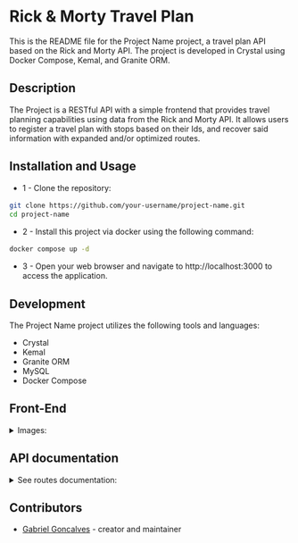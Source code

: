 # Rick & Morty Travel Plan

This is the README file for the Project Name project, a travel plan API based on the Rick and Morty API. The project is developed in Crystal using Docker Compose, Kemal, and Granite ORM.

## Description

The Project is a RESTful API with a simple frontend that provides travel planning capabilities using data from the Rick and Morty API. It allows users to register a travel plan with stops based on their Ids, and recover said information with expanded and/or optimized routes.

## Installation and Usage
- 1 - Clone the repository:
```sh
git clone https://github.com/your-username/project-name.git
cd project-name
```
- 2 - Install this project via docker using the following command:
```sh
docker compose up -d
```

- 3 - Open your web browser and navigate to http://localhost:3000 to access the application.


## Development

The Project Name project utilizes the following tools and languages:

- Crystal
- Kemal
- Granite ORM
- MySQL
- Docker Compose

## Front-End
<details>
<summary> Images:
</summary>

- HomePage
![HomePage](./images/frontend_homepage.png)
</details>

## API documentation
<details>
<summary> See routes documentation:
</summary>
<hr>

`GET /travel_plans`: Retrieves a list of planned travels.
<details>
<summary> Response
</summary>

- status 200 - Ok

```sh
[
  {
    "id": 1,
    "travel_stops": [1, 2, 3]
  },
  {
    "id": 2,
    "travel_stops": [4, 5, 6]
  },
  ...
]
```
</details>
<hr>

`GET /travel_plans/:id`: Retrieves one planned travel based on it's Id.
<details>
<summary> Response
</summary>

- status 200 - Ok

```sh
  {
    "id": 1,
    "travel_stops": [1, 2, 3]
  }

```
</details>
<hr>

`POST /travel_plans`:  Creates a new travel plan.
<details>
<summary> Requisition
</summary>

```sh
  {
    "travel_stops": [7, 8]
  }

```
</details>
<details>
<summary> Response
</summary>

- status 201 - Created

```sh
  {
    "id": 3,
    "travel_stops": [7, 8]
  }

```
</details>
<hr>

`PUT /travel_plans/:id`:  Updates the travel stops from a travel plan.
<details>
<summary> Requisition
</summary>

```sh
  {
    "travel_stops": [9, 10]
  }

```
</details>
<details>
<summary> Response
</summary>

- status 200 - Ok

```sh
  {
    "id": 3,
    "travel_stops": [9, 10]
  }

```
</details>
<hr>

`PATCH /travel_plans/:id/append`:  Adds stops to an existing travel plan.
<details>
<summary> Requisition
</summary>

```sh
  {
    "travel_stops": [11, 12]
  }

```
</details>
<details>
<summary> Response
</summary>

- status 200 - Ok

```sh
  {
    "id": 3,
    "travel_stops": [9, 10, 11, 12]
  }

```
</details>
<hr>

`DELETE /travel_plans/:id`:  Deletes a travel plan.
<details>
<summary> Response
</summary>

- status 204 - No Content
</details>
<hr>
</details>


## Contributors

- [Gabriel Goncalves](https://github.com/gabrielraeder) - creator and maintainer
